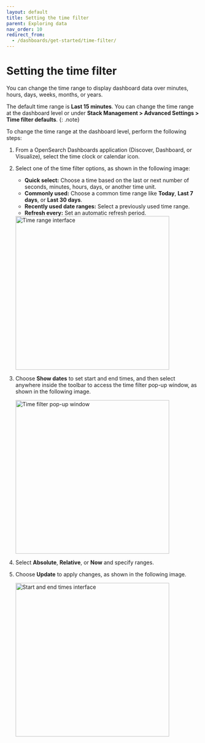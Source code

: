 ```yaml
---
layout: default
title: Setting the time filter
parent: Exploring data
nav_order: 10
redirect_from:
  - /dashboards/get-started/time-filter/
---
```


# Setting the time filter

You can change the time range to display dashboard data over minutes, hours, days, weeks, months, or years.

The default time range is **Last 15 minutes**. You can change the time range at the dashboard level or under **Stack Management > Advanced Settings > Time filter defaults**. 
{: .note}

To change the time range at the dashboard level, perform the following steps:

1. From a OpenSearch Dashboards application (Discover, Dashboard, or Visualize), select the time clock or calendar icon.
2. Select one of the time filter options, as shown in the following image:
   - **Quick select:** Choose a time based on the last or next number of seconds, minutes, hours, days, or another time unit. 
   - **Commonly used:** Choose a common time range like **Today**, **Last 7 days**, or **Last 30 days**. 
   - **Recently used date ranges:** Select a previously used time range.
   - **Refresh every:** Set an automatic refresh period.

    <img src="{{site.url}}{{site.baseurl}}/images/dashboards/time-range.png" alt="Time range interface" width="400"/>

3. Choose **Show dates** to set start and end times, and then select anywhere inside the toolbar to access the time filter pop-up window, as shown in the following image.

   <img src="{{site.url}}{{site.baseurl}}/images/dashboards/time-filter-popup.png" alt="Time filter pop-up window" width="400"/>

4. Select **Absolute**, **Relative**, or **Now** and specify ranges.
5. Choose **Update** to apply changes, as shown in the following image.

   <img src="{{site.url}}{{site.baseurl}}/images/dashboards/start-end-time.png" alt="Start and end times interface" width="400"/>
